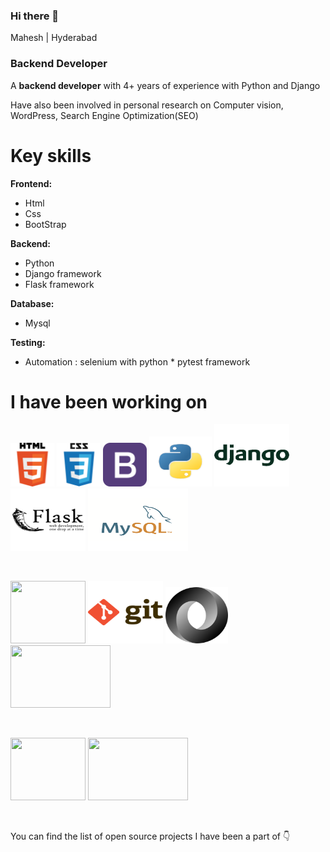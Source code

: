 ### Hi there 👋

Mahesh | Hyderabad

### Backend Developer

A **backend developer** with 4+ years of experience with Python and Django

Have also been involved in personal research on Computer vision, WordPress, Search Engine Optimization(SEO)

# Key skills
**Frontend:**
 * Html
 * Css
 * BootStrap

**Backend:**
 * Python
 * Django framework
 * Flask framework
 
**Database:** 
  * Mysql
  
 **Testing:** 
 * Automation : selenium with python 
              * pytest framework
 
 
# I have been working on
<p float="left">
 
<img src="https://raw.githubusercontent.com/github/explore/80688e429a7d4ef2fca1e82350fe8e3517d3494d/topics/html/html.png" width="70" height="70"> 
<img src="https://raw.githubusercontent.com/github/explore/80688e429a7d4ef2fca1e82350fe8e3517d3494d/topics/css/css.png" width="70" height="70"> 
<img src="https://raw.githubusercontent.com/github/explore/80688e429a7d4ef2fca1e82350fe8e3517d3494d/topics/bootstrap/bootstrap.png" width="70" height="70">
<img src="https://raw.githubusercontent.com/github/explore/80688e429a7d4ef2fca1e82350fe8e3517d3494d/topics/python/python.png" width="100" height="80">
<img src="https://raw.githubusercontent.com/github/explore/80688e429a7d4ef2fca1e82350fe8e3517d3494d/topics/django/django.png" width="120" height="100">
 <img src="https://raw.githubusercontent.com/github/explore/80688e429a7d4ef2fca1e82350fe8e3517d3494d/topics/flask/flask.png" width="120" height="100">
<img src="https://raw.githubusercontent.com/github/explore/80688e429a7d4ef2fca1e82350fe8e3517d3494d/topics/mysql/mysql.png" width="160" height="100">

</p> <br>
<p float="left">
 
  <img src="https://camo.githubusercontent.com/674ca84f765d41791511d647b82c5db047b215e0/68747470733a2f2f7777772e766563746f726c6f676f2e7a6f6e652f6c6f676f732f6769746875622f6769746875622d617232312e737667" width="120" height="100">
 
 <img src="https://raw.githubusercontent.com/github/explore/80688e429a7d4ef2fca1e82350fe8e3517d3494d/topics/git/git.png" width="120" height="100"> 
 <img src="https://raw.githubusercontent.com/github/explore/80688e429a7d4ef2fca1e82350fe8e3517d3494d/topics/json/json.png" width="100" height="90">
 
 
 <img src="https://camo.githubusercontent.com/12b2a7dd28838c97989ed0309f73ec47a3319ea0/68747470733a2f2f7777772e766563746f726c6f676f2e7a6f6e652f6c6f676f732f61746c61737369616e5f6a6972612f61746c61737369616e5f6a6972612d617232312e737667" width="160" height="100">

 </p> <br>
 
 <p float="left">
 
<img src="https://camo.githubusercontent.com/37a9a45b13ec27b46a8b38386b030a1715abee3f/68747470733a2f2f7777772e766563746f726c6f676f2e7a6f6e652f6c6f676f732f676574706f73746d616e2f676574706f73746d616e2d617232312e737667" width="120" height="100">
 
 <img src="https://www.selenium.dev/images/selenium_logo_square_green.png" width="160" height="100">
 </p> <br>



You can find the list of open source projects I have been a part of 👇
                                                                    


